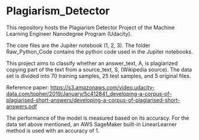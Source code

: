 # Plagiarism_Detector
This repository hosts the Plagiarism Detector Project of the Machine Learning Engineer Nanodegree Program (Udacity).

The core files are the Jupiter notebook (1, 2, 3). The folder Raw_Python_Code contains the python code used in the Jupiter notebooks.

This project aims to classify whether an answer_text, A, is plagiarized copying part of the text from a source_text, S, (Wikipedia source). The data set is divided into 70 training samples, 25 test samples, and 5 original files.

Reference paper: https://s3.amazonaws.com/video.udacity-data.com/topher/2019/January/5c412841_developing-a-corpus-of-plagiarised-short-answers/developing-a-corpus-of-plagiarised-short-answers.pdf

The performance of the model is measured based on its accuracy. For the data set above mentioned, an AWS SageMaker built-in LinearLearner method is used with an accuracy of 1.
